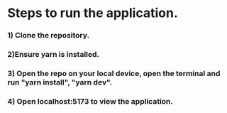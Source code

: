 # Steps to run the application.
### 1) Clone the repository.
### 2)Ensure yarn is installed.
### 3) Open the repo on your local device, open the terminal and run "yarn install", "yarn dev".
### 4) Open localhost:5173 to view the application.
